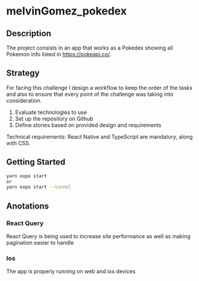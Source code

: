 # melvinGomez_pokedex

## Description

The project consists in an app that works as a Pokedex showing all Pokemon info listed in https://pokeapi.co/.

## Strategy
For facing this challenge I design a workflow to keep the order of the tasks and also to ensure that every point of the challenge was taking into consideration.

1. Evaluate technologies to use
2. Set up the repository on Github
3. Define stories based on provided design and requirements

Technical requirements: 
React Native and TypeScript are mandatory, along with CSS.  

## Getting Started
```bash
yarn expo start
or
yarn expo start --tunnel
```

## Anotations
### React Query

React Query is being used to increase site performance as well as making pagination easier to handle

### Ios

The app is properly running on web and ios devices

